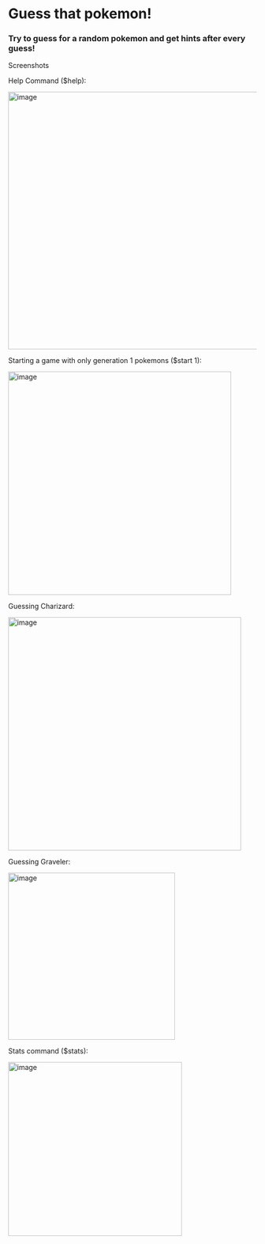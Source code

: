 <h1>Guess that pokemon!</h1>

<h3>Try to guess for a random pokemon and get hints after every guess! </h3>

Screenshots

Help Command ($help):

<img width="521" alt="image" src="https://user-images.githubusercontent.com/72326930/172460219-a0f32f44-e6a2-4f99-b48a-13cfcc478f39.png">

Starting a game with only generation 1 pokemons ($start 1):

<img width="452" alt="image" src="https://user-images.githubusercontent.com/72326930/172460325-438a26b7-b4db-421a-81df-151c23ac249a.png">

Guessing Charizard:

<img width="472" alt="image" src="https://user-images.githubusercontent.com/72326930/172460496-0912a721-7c08-4e19-9a11-fa77c9ce5574.png">

Guessing Graveler:

<img width="338" alt="image" src="https://user-images.githubusercontent.com/72326930/172460648-01f524ff-a857-40a3-b82e-92345eb705b2.png">

Stats command ($stats):

<img width="352" alt="image" src="https://user-images.githubusercontent.com/72326930/172460877-490141d7-fdbe-46cb-933c-76037f622070.png">
